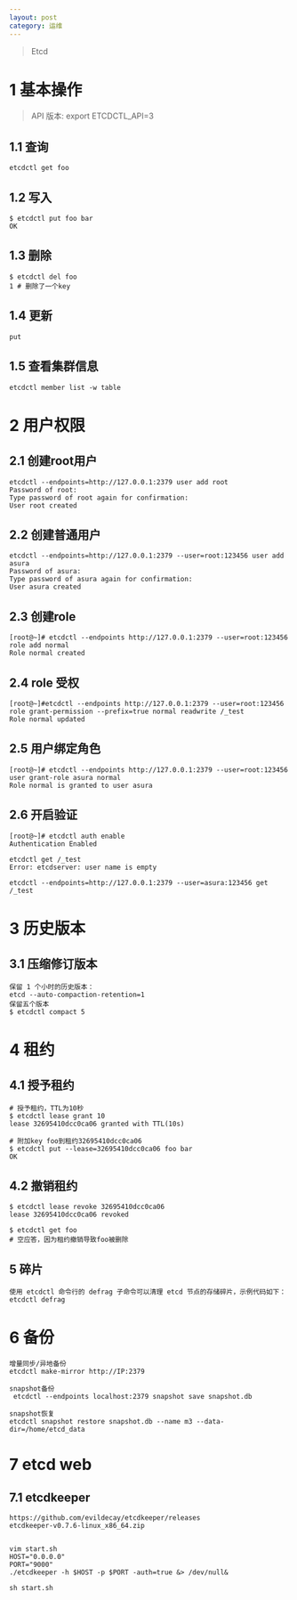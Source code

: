 ```yaml
---
layout: post
category: 运维
---
```

> Etcd

# 1 基本操作
> API 版本: export ETCDCTL_API=3
## 1.1 查询

```
etcdctl get foo
```
## 1.2 写入

```
$ etcdctl put foo bar
OK
```
## 1.3 删除

```
$ etcdctl del foo
1 # 删除了一个key
```
## 1.4 更新

```
put
```
## 1.5 查看集群信息

```
etcdctl member list -w table
```
# 2 用户权限

## 2.1  创建root用户
```
etcdctl --endpoints=http://127.0.0.1:2379 user add root
Password of root:
Type password of root again for confirmation:
User root created
```
## 2.2  创建普通用户


```
etcdctl --endpoints=http://127.0.0.1:2379 --user=root:123456 user add asura
Password of asura:
Type password of asura again for confirmation:
User asura created
```

## 2.3  创建role


```
[root@~]# etcdctl --endpoints http://127.0.0.1:2379 --user=root:123456 role add normal
Role normal created
```

## 2.4  role 受权


```
[root@~]#etcdctl --endpoints http://127.0.0.1:2379 --user=root:123456 role grant-permission --prefix=true normal readwrite /_test
Role normal updated
```

## 2.5 用户绑定角色


```
[root@~]# etcdctl --endpoints http://127.0.0.1:2379 --user=root:123456 user grant-role asura normal
Role normal is granted to user asura
```

## 2.6  开启验证


```
[root@~]# etcdctl auth enable
Authentication Enabled
```

```
etcdctl get /_test
Error: etcdserver: user name is empty

etcdctl --endpoints=http://127.0.0.1:2379 --user=asura:123456 get /_test

```
# 3 历史版本
## 3.1 压缩修订版本

```
保留 1 个小时的历史版本：
etcd --auto-compaction-retention=1 
保留五个版本
$ etcdctl compact 5
```

# 4 租约
## 4.1 授予租约

```
# 授予租约，TTL为10秒
$ etcdctl lease grant 10
lease 32695410dcc0ca06 granted with TTL(10s)

# 附加key foo到租约32695410dcc0ca06
$ etcdctl put --lease=32695410dcc0ca06 foo bar
OK
```

## 4.2 撤销租约

```
$ etcdctl lease revoke 32695410dcc0ca06
lease 32695410dcc0ca06 revoked

$ etcdctl get foo
# 空应答，因为租约撤销导致foo被删除
```
## 5 碎片

```
使用 etcdctl 命令行的 defrag 子命令可以清理 etcd 节点的存储碎片，示例代码如下：
etcdctl defrag 
```
# 6 备份

```
增量同步/异地备份
etcdctl make-mirror http://IP:2379 

snapshot备份
 etcdctl --endpoints localhost:2379 snapshot save snapshot.db

snapshot恢复
etcdctl snapshot restore snapshot.db --name m3 --data-dir=/home/etcd_data
```

# 7 etcd web
## 7.1 etcdkeeper

```
https://github.com/evildecay/etcdkeeper/releases
etcdkeeper-v0.7.6-linux_x86_64.zip


vim start.sh
HOST="0.0.0.0"
PORT="9000"
./etcdkeeper -h $HOST -p $PORT -auth=true &> /dev/null&

sh start.sh
```
